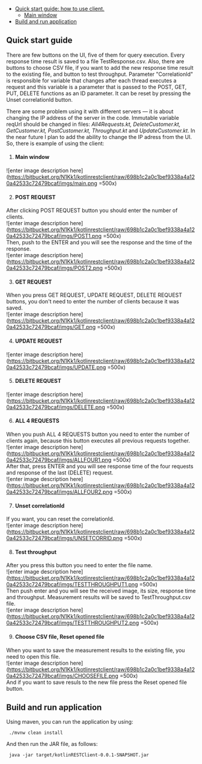 ﻿- [Quick start guide: how to use client.](#markdown-header-quick-start-guide)
  * [Main window](#markdown-header-main-window)
- [Build and run application](#markdown-header-build-and-run-application)

## Quick start guide

There are few buttons on the UI, five of them for query execution. Every response time result is saved to a file TestResponse.csv.
Also, there are buttons to choose CSV file, if you want to add the new response time result to the existing file, and button to test throughput. 
Parameter "CorrelationId" is responsible for variable that changes after each thread executes a request and this variable is a parameter that is passed to the POST, GET, PUT, DELETE functions as an ID parameter. It can be reset by pressing the Unset correlationId button.

There are some problem using it with different servers — it is about changing the IP address of the server in the code. Immutable variable reqUrl should be changed in files: *All4Requests.kt, DeleteCustomer.kt, GetCustomer.kt, PostCustomer.kt, Throughput.kt* and *UpdateCustomer.kt*. In the near future I plan to add the ability to change the IP adress from the UI. 
So, there is example of using the client:  

 1. #### **Main window**  
 ![enter image description here](https://bitbucket.org/N1Kk1/kotlinrestclient/raw/698b1c2a0c1bef9338a4a120a42533c72479bcaf/imgs/main.png =500x)
 
 2. #### **POST REQUEST**  
 After clicking POST REQUEST button you should enter the number of clients.  
 ![enter image description here](https://bitbucket.org/N1Kk1/kotlinrestclient/raw/698b1c2a0c1bef9338a4a120a42533c72479bcaf/imgs/POST1.png =500x)  
 Then, push to the ENTER and you will see the response and the time of the response.  
 ![enter image description here](https://bitbucket.org/N1Kk1/kotlinrestclient/raw/698b1c2a0c1bef9338a4a120a42533c72479bcaf/imgs/POST2.png =500x)

 3. #### **GET REQUEST**  
 When you press GET REQUEST, UPDATE REQUEST, DELETE REQUEST buttons, you don't need to enter the number of clients because it was saved.  
 ![enter image description here](https://bitbucket.org/N1Kk1/kotlinrestclient/raw/698b1c2a0c1bef9338a4a120a42533c72479bcaf/imgs/GET.png =500x)

 4. #### **UPDATE REQUEST**  
 ![enter image description here](https://bitbucket.org/N1Kk1/kotlinrestclient/raw/698b1c2a0c1bef9338a4a120a42533c72479bcaf/imgs/UPDATE.png =500x)  

 5. #### **DELETE REQUEST**  
 ![enter image description here](https://bitbucket.org/N1Kk1/kotlinrestclient/raw/698b1c2a0c1bef9338a4a120a42533c72479bcaf/imgs/DELETE.png =500x)  

 6. #### **ALL 4 REQUESTS**  
 When you push ALL 4 REQUESTS button you need to enter the number of clients again, because this button executes all previous requests together.  
 ![enter image description here](https://bitbucket.org/N1Kk1/kotlinrestclient/raw/698b1c2a0c1bef9338a4a120a42533c72479bcaf/imgs/ALLFOUR1.png =500x)  
 After that, press ENTER and you will see response time of the four requests and response of the last (DELETE) request.  
 ![enter image description here](https://bitbucket.org/N1Kk1/kotlinrestclient/raw/698b1c2a0c1bef9338a4a120a42533c72479bcaf/imgs/ALLFOUR2.png =500x)  

 7. #### **Unset correlationId**  
 If you want, you can reset the correlationId.  
 ![enter image description here](https://bitbucket.org/N1Kk1/kotlinrestclient/raw/698b1c2a0c1bef9338a4a120a42533c72479bcaf/imgs/UNSETCORRID.png =500x)  

 8. #### **Test throughput**  
 After you press this button you need to enter the file name.  
 ![enter image description here](https://bitbucket.org/N1Kk1/kotlinrestclient/raw/698b1c2a0c1bef9338a4a120a42533c72479bcaf/imgs/TESTTHROUGHPUT1.png =500x)  
 Then push enter and you will see the received image, its size, response time and throughput. Measurement results will be saved to TestThroughput.csv file.  
 ![enter image description here](https://bitbucket.org/N1Kk1/kotlinrestclient/raw/698b1c2a0c1bef9338a4a120a42533c72479bcaf/imgs/TESTTHROUGHPUT2.png =500x)  
 
 9. #### **Choose CSV file, Reset opened file**  
 When you want to save the measurement results to the existing file, you need to open this file.  
 ![enter image description here](https://bitbucket.org/N1Kk1/kotlinrestclient/raw/698b1c2a0c1bef9338a4a120a42533c72479bcaf/imgs/CHOOSEFILE.png =500x)  
 And if you want to save resuls to the new file press the Reset opened file button.  

## Build and run application
 Using maven, you can run the application by using: 
     
     ./mvnw clean install
 And then run the JAR file, as follows:
     
     java -jar target/kotlinRESTClient-0.0.1-SNAPSHOT.jar
                      

